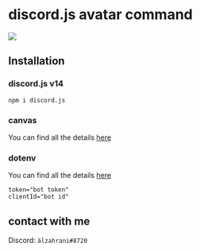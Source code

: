 # discord.js avatar command
![](https://github.com/aflzr/avatarcommand/assets/108966434/810cccc8-5c09-4a31-a695-0ce4806fba40)
## Installation

### discord.js v14
```
npm i discord.js
```
### canvas
You can find all the details [here](https://www.npmjs.com/package/canvas)
### dotenv
You can find all the details [here](https://www.npmjs.com/package/dotenv)
```
token="bot token"
clientId="bot id"
```
## contact with me
Discord: `àlzahrani#8720`
